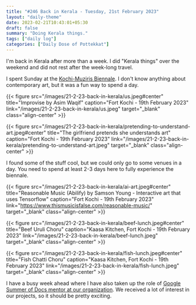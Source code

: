 ```yaml
---
title: "#246 Back in Kerala - Tuesday, 21st February 2023"
layout: "daily-theme"
date: 2023-02-21T10:43:01+05:30
draft: false
summary: "Doing Kerala things."
tags: ["daily log"]
categories: ["Daily Dose of Pottekkat"]
---
```


I'm back in Kerala after more than a week. I did "Kerala things" over the weekend and did not rest after the week-long travel.

I spent Sunday at the [Kochi-Muziris Biennale](https://www.kochimuzirisbiennale.org/). I don't know anything about contemporary art, but it was a fun way to spend a day.

{{< figure src="/images/21-2-23-back-in-kerala/us.jpeg#center" title="Improvise by Asim Waqif" caption="Fort Kochi - 19th February 2023" link="/images/21-2-23-back-in-kerala/us.jpeg" target="_blank" class="align-center" >}}

{{< figure src="/images/21-2-23-back-in-kerala/pretending-to-understand-art.jpeg#center" title="The girlfriend pretends she understands art" caption="Fort Kochi - 19th February 2023" link="/images/21-2-23-back-in-kerala/pretending-to-understand-art.jpeg" target="_blank" class="align-center" >}}

I found some of the stuff cool, but we could only go to some venues in a day. You need to spend at least 2-3 days here to fully experience the biennale.

{{< figure src="/images/21-2-23-back-in-kerala/ai-art.jpeg#center" title="Reasonable Music (Abilify) by Samson Young - Interactive art that uses Tensorflow" caption="Fort Kochi - 19th February 2023" link="https://www.thismusicisfalse.com/reasonable-music/" target="_blank" class="align-center" >}}

{{< figure src="/images/21-2-23-back-in-kerala/beef-lunch.jpeg#center" title="Beef Uruli Choru" caption="Kaasa Kitchen, Fort Kochi - 19th February 2023" link="/images/21-2-23-back-in-kerala/beef-lunch.jpeg" target="_blank" class="align-center" >}}

{{< figure src="/images/21-2-23-back-in-kerala/fish-lunch.jpeg#center" title="Fish Chatti Choru" caption="Kaasa Kitchen, Fort Kochi - 19th February 2023" link="/images/21-2-23-back-in-kerala/fish-lunch.jpeg" target="_blank" class="align-center" >}}

I have a busy week ahead where I have also taken up the role of [Google Summer of Docs mentor at our organization](https://github.com/apache/apisix/discussions/8852). We received a lot of interest in our projects, so it should be pretty exciting.
